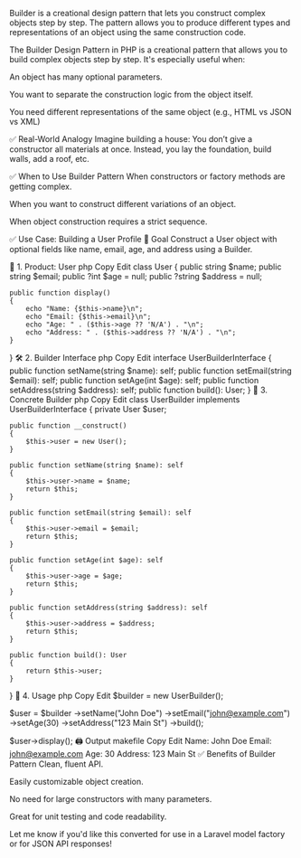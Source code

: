 Builder is a creational design pattern that lets you construct complex objects step by step. The pattern allows you to produce different types and representations of an object using the same construction code.


The Builder Design Pattern in PHP is a creational pattern that allows you to build complex objects step by step. It's especially useful when:

An object has many optional parameters.

You want to separate the construction logic from the object itself.

You need different representations of the same object (e.g., HTML vs JSON vs XML)


✅ Real-World Analogy
Imagine building a house: You don’t give a constructor all materials at once. Instead, you lay the foundation, build walls, add a roof, etc.

✅ When to Use Builder Pattern
When constructors or factory methods are getting complex.

When you want to construct different variations of an object.

When object construction requires a strict sequence.


✅ Use Case: Building a User Profile
🎯 Goal
Construct a User object with optional fields like name, email, age, and address using a Builder.

🧱 1. Product: User
php
Copy
Edit
class User
{
    public string $name;
    public string $email;
    public ?int $age = null;
    public ?string $address = null;

    public function display()
    {
        echo "Name: {$this->name}\n";
        echo "Email: {$this->email}\n";
        echo "Age: " . ($this->age ?? 'N/A') . "\n";
        echo "Address: " . ($this->address ?? 'N/A') . "\n";
    }
}
🛠️ 2. Builder Interface
php
Copy
Edit
interface UserBuilderInterface
{
    public function setName(string $name): self;
    public function setEmail(string $email): self;
    public function setAge(int $age): self;
    public function setAddress(string $address): self;
    public function build(): User;
}
🧰 3. Concrete Builder
php
Copy
Edit
class UserBuilder implements UserBuilderInterface
{
    private User $user;

    public function __construct()
    {
        $this->user = new User();
    }

    public function setName(string $name): self
    {
        $this->user->name = $name;
        return $this;
    }

    public function setEmail(string $email): self
    {
        $this->user->email = $email;
        return $this;
    }

    public function setAge(int $age): self
    {
        $this->user->age = $age;
        return $this;
    }

    public function setAddress(string $address): self
    {
        $this->user->address = $address;
        return $this;
    }

    public function build(): User
    {
        return $this->user;
    }
}
🚀 4. Usage
php
Copy
Edit
$builder = new UserBuilder();

$user = $builder
    ->setName("John Doe")
    ->setEmail("john@example.com")
    ->setAge(30)
    ->setAddress("123 Main St")
    ->build();

$user->display();
🖨️ Output
makefile
Copy
Edit
Name: John Doe
Email: john@example.com
Age: 30
Address: 123 Main St
✅ Benefits of Builder Pattern
Clean, fluent API.

Easily customizable object creation.

No need for large constructors with many parameters.

Great for unit testing and code readability.

Let me know if you'd like this converted for use in a Laravel model factory or for JSON API responses!